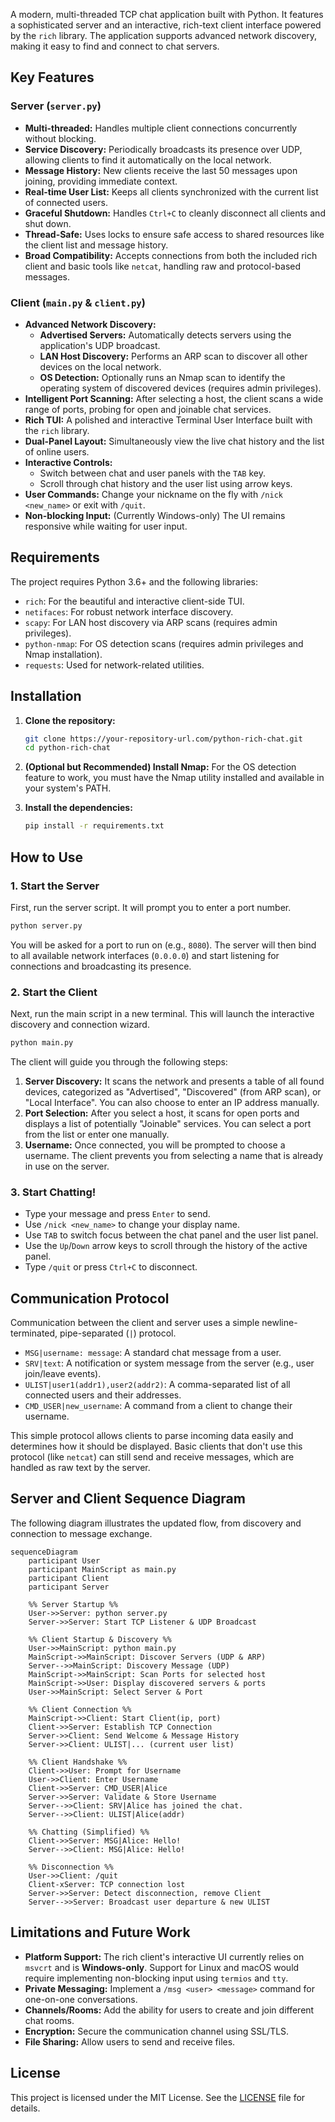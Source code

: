A modern, multi-threaded TCP chat application built with Python. It features a sophisticated server and an interactive, rich-text client interface powered by the `rich` library. The application supports advanced network discovery, making it easy to find and connect to chat servers.

## Key Features

### Server (`server.py`)
- **Multi-threaded:** Handles multiple client connections concurrently without blocking.
- **Service Discovery:** Periodically broadcasts its presence over UDP, allowing clients to find it automatically on the local network.
- **Message History:** New clients receive the last 50 messages upon joining, providing immediate context.
- **Real-time User List:** Keeps all clients synchronized with the current list of connected users.
- **Graceful Shutdown:** Handles `Ctrl+C` to cleanly disconnect all clients and shut down.
- **Thread-Safe:** Uses locks to ensure safe access to shared resources like the client list and message history.
- **Broad Compatibility:** Accepts connections from both the included rich client and basic tools like `netcat`, handling raw and protocol-based messages.

### Client (`main.py` & `client.py`)
- **Advanced Network Discovery:**
    - **Advertised Servers:** Automatically detects servers using the application's UDP broadcast.
    - **LAN Host Discovery:** Performs an ARP scan to discover all other devices on the local network.
    - **OS Detection:** Optionally runs an Nmap scan to identify the operating system of discovered devices (requires admin privileges).
- **Intelligent Port Scanning:** After selecting a host, the client scans a wide range of ports, probing for open and joinable chat services.
- **Rich TUI:** A polished and interactive Terminal User Interface built with the `rich` library.
- **Dual-Panel Layout:** Simultaneously view the live chat history and the list of online users.
- **Interactive Controls:**
    - Switch between chat and user panels with the `TAB` key.
    - Scroll through chat history and the user list using arrow keys.
- **User Commands:** Change your nickname on the fly with `/nick <new_name>` or exit with `/quit`.
- **Non-blocking Input:** (Currently Windows-only) The UI remains responsive while waiting for user input.

## Requirements

The project requires Python 3.6+ and the following libraries:

- `rich`: For the beautiful and interactive client-side TUI.
- `netifaces`: For robust network interface discovery.
- `scapy`: For LAN host discovery via ARP scans (requires admin privileges).
- `python-nmap`: For OS detection scans (requires admin privileges and Nmap installation).
- `requests`: Used for network-related utilities.

## Installation

1.  **Clone the repository:**
    ```bash
    git clone https://your-repository-url.com/python-rich-chat.git
    cd python-rich-chat
    ```

2.  **(Optional but Recommended) Install Nmap:** For the OS detection feature to work, you must have the Nmap utility installed and available in your system's PATH.

3.  **Install the dependencies:**
    ```bash
    pip install -r requirements.txt
    ```

## How to Use

### 1. Start the Server

First, run the server script. It will prompt you to enter a port number.

```bash
python server.py
```
You will be asked for a port to run on (e.g., `8080`). The server will then bind to all available network interfaces (`0.0.0.0`) and start listening for connections and broadcasting its presence.

### 2. Start the Client

Next, run the main script in a new terminal. This will launch the interactive discovery and connection wizard.

```bash
python main.py
```
The client will guide you through the following steps:
1.  **Server Discovery:** It scans the network and presents a table of all found devices, categorized as "Advertised", "Discovered" (from ARP scan), or "Local Interface". You can also choose to enter an IP address manually.
2.  **Port Selection:** After you select a host, it scans for open ports and displays a list of potentially "Joinable" services. You can select a port from the list or enter one manually.
3.  **Username:** Once connected, you will be prompted to choose a username. The client prevents you from selecting a name that is already in use on the server.

### 3. Start Chatting!
- Type your message and press `Enter` to send.
- Use `/nick <new_name>` to change your display name.
- Use `TAB` to switch focus between the chat panel and the user list panel.
- Use the `Up`/`Down` arrow keys to scroll through the history of the active panel.
- Type `/quit` or press `Ctrl+C` to disconnect.

## Communication Protocol

Communication between the client and server uses a simple newline-terminated, pipe-separated (`|`) protocol.

-   `MSG|username: message`: A standard chat message from a user.
-   `SRV|text`: A notification or system message from the server (e.g., user join/leave events).
-   `ULIST|user1(addr1),user2(addr2)`: A comma-separated list of all connected users and their addresses.
-   `CMD_USER|new_username`: A command from a client to change their username.

This simple protocol allows clients to parse incoming data easily and determines how it should be displayed. Basic clients that don't use this protocol (like `netcat`) can still send and receive messages, which are handled as raw text by the server.

## Server and Client Sequence Diagram

The following diagram illustrates the updated flow, from discovery and connection to message exchange.

```mermaid
sequenceDiagram
    participant User
    participant MainScript as main.py
    participant Client
    participant Server

    %% Server Startup %%
    User->>Server: python server.py
    Server->>Server: Start TCP Listener & UDP Broadcast

    %% Client Startup & Discovery %%
    User->>MainScript: python main.py
    MainScript->>MainScript: Discover Servers (UDP & ARP)
    Server-->>MainScript: Discovery Message (UDP)
    MainScript->>MainScript: Scan Ports for selected host
    MainScript->>User: Display discovered servers & ports
    User->>MainScript: Select Server & Port

    %% Client Connection %%
    MainScript->>Client: Start Client(ip, port)
    Client->>Server: Establish TCP Connection
    Server->>Client: Send Welcome & Message History
    Server->>Client: ULIST|... (current user list)
    
    %% Client Handshake %%
    Client->>User: Prompt for Username
    User->>Client: Enter Username
    Client->>Server: CMD_USER|Alice
    Server->>Server: Validate & Store Username
    Server-->>Client: SRV|Alice has joined the chat.
    Server-->>Client: ULIST|Alice(addr)

    %% Chatting (Simplified) %%
    Client->>Server: MSG|Alice: Hello!
    Server-->>Client: MSG|Alice: Hello!

    %% Disconnection %%
    User->>Client: /quit
    Client-xServer: TCP connection lost
    Server->>Server: Detect disconnection, remove Client
    Server-->>Server: Broadcast user departure & new ULIST

```

## Limitations and Future Work

-   **Platform Support:** The rich client's interactive UI currently relies on `msvcrt` and is **Windows-only**. Support for Linux and macOS would require implementing non-blocking input using `termios` and `tty`.
-   **Private Messaging:** Implement a `/msg <user> <message>` command for one-on-one conversations.
-   **Channels/Rooms:** Add the ability for users to create and join different chat rooms.
-   **Encryption:** Secure the communication channel using SSL/TLS.
-   **File Sharing:** Allow users to send and receive files.

## License
This project is licensed under the MIT License. See the [LICENSE](LICENSE.md) file for details.
